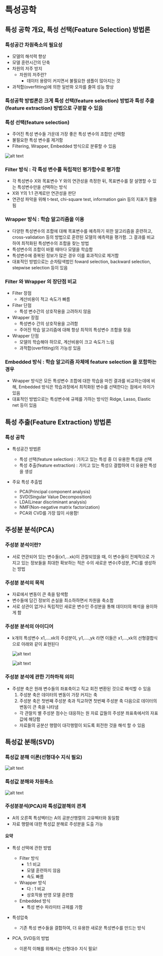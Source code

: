 # 특성공학
## 특성 공학 개요, 특성 선택(Feature Selection) 방법론
### 특성공간 차원축소의 필요성
- 모델의 해석력 향상
- 모델 훈련시간의 단축
- 차원의 저주 방지
    - 차원의 저주란?
        - 데이터 용량이 커지면서 불필요한 샘플이 많아지는 것
- 과적합(overfitting)에 의한 일반화 오차를 줄여 성능 향상

### 특성공학 방법론은 크게 특성 선택(feature selection) 방법과 특성 추출(feature extraction) 방법으로 구분할 수 있음

### 특성 선택(feature selection)
- 주어진 특성 변수들 가운데 가장 좋은 특성 변수의 조합만 선택함
- 불필요한 특성 변수를 제거함
- Filtering, Wrapper, Embedded 방식으로 분류할 수 있음

![alt text](캡쳐이미지/특성선택.PNG)

### Filter 방식 : 각 특성 변수를 독립적인 평가함수로 평가함
- 각 특성변수 X와 목표변수 Y 와의 연관성을 측정한 뒤, 목표변수를 잘 설명할 수 있는 특성변수만을 선택하는 방식
- X와 Y의 1:1 관계로만 연관성을 판단
- 연관성 파악을 위해 t-test, chi-square test, information gain 등의 지표가 활용됨

### Wrapper 방식 : 학습 알고리즘을 이용
- 다양한 특성변수의 조합에 대해 목표변수를 예측하기 위한 알고리즘을 훈련하고, cross-validation 등의 방법으로 훈련된 모델의 예측력을 평가함. 그 결과를 비교하여 최적화된 특성변수의 조합을 찾는 방법
- 특성변수의 조합이 바뀔 때마다 모델을 학습함
- 특성변수에 중복된 정보가 많은 경우 이를 효과적으로 제거함
- 대표적인 방법으로는 순차탐색법인 foward selection, backward selection, stepwise selection 등이 있음

### Filter 와 Wrapper 의 장단점 비교
- Filter 장점
    - 계산비용이 적고 속도가 빠름
- Filter 단점
    - 특성 변수간의 상호작용을 고려하지 않음
- Wrapper 장점
    - 특성변수 간의 상호작용을 고려함
    - 주어진 학습 알고리즘에 대해 항상 최적의 특성변수 조합을 찾음
- Wrapper 단점
    - 모델의 학습해야 하므로, 계산비용이 크고 속도가 느림
    - 과적합(overfitting)의 가능성 있음

### Embedded 방식 : 학습 알고리즘 자체에 feature selection 을 포함하는 경우
- Wrapper 방식은 모든 특성변수 조합에 대한 학습을 마친 결과를 비교하는데에 비해, Embedded 방식은 학습과정에서 최적화된 변수를 선택한다는 점에서 차이가 있음
- 대표적인 방법으로는 특성변수에 규제를 가하는 방식인 Ridge, Lasso, Elastic net 등이 있음

## 특성 추출(Feature Extraction) 방법론
### 특성 공학
- 특성공간 방법론
    - 특성 선택(feature selection) : 가지고 있는 특성 중 더 유용한 특성을 선택
    - 특성 추출(feature extraction) : 가지고 있는 특성으 결합하여 더 유용한 특성을 생성

- 주요 특성 추출법
    - PCA(Principal component analysis)
    - SVD(Singular Value Decomposition)
    - LDA(Linear discriminant analysis)
    - NMF(Non-negative matrix factorization)
    - PCA와 CVD를 가장 많이 사용함!

## 주성분 분석(PCA)
### 주성분 분석이란?
- 서로 연관되어 있는 변수들(x1,...xk)이 관찰되었을 때, 이 변수들이 전체적으로 가지고 있는 정보들을 최대한 확보하는 적은 수의 새로운 변수(주성분, PC)를 생성하는 방법

### 주성분 분석의 목적
- 자료에서 변동이 큰 축을 탐색함
- 변수들에 담긴 정보의 손실을 최소하하면서 차원을 축소함
- 서로 상관이 없거나 독립적인 새로운 변수인 주성분을 통해 데이터의 해석을 용이하게 함

### 주성분 분석의 아이디어
- k개의 특성변수 x1,....xk의 주성분이, y1,....,yk 라면 이들은 x1,...,xk의 선형결합식으로 아래와 같이 표현된다

    ![alt text](캡쳐이미지/주성분분석아이디어.PNG)

    ![alt text](캡쳐이미지/주성분분석아이디어2.PNG)

### 주성분 분석에 관한 기하하적 의미
- 주성분 축은 원래 변수들의 좌표축이고 직교 회전 변환된 것으로 해석할 수 있음
    1. 주성분 축은 데이터의 변동이 가장 커지는 축
    2. 주성분 축은 첫번째 주성분 축과 직교하면 첫번째 주성분 축 다음으로 데이터의 변동이 큰 축을 나타냄
    - 각 관찰치 별 주성분 점수는 대응하는 원 자료 값들의 주성분 좌표축에서의 자표값에 해당함
    - 자료들의 공분산 행렬이 대각행렬이 되도록 회전한 것을 해석 할 수 있음

## 특성값 분해(SVD)
### 특성값 분해 이론(선형대수 지식 필요)

![alt text](<캡쳐이미지/특성값 분해이론.PNG>)

### 특성값 분해와 차원축소

![alt text](캡쳐이미지/특성값분해와차원축소.PNG)

### 주성분분석(PCA)와 특성값분해의 관계
- A의 오른쪽 특성벡터는 A의 공분산행렬의 고유벡터와 동일함
- 자료 행렬에 대한 특성값 분해로 주성분을 도출 가능

#### 요약
- 특성 선택에 관한 방법
    - Filter 방식
        - 1:1 비교
        - 모델 훈련하지 않음
        - 속도 빠름
    - Wrapper 방식
        - 다 : 1 비교
        - 상호작용 반영 모델 훈련함
    - Embedded 방식
        - 특성 변수 파라미터 규제를 가함

- 특성압축
    - 기존 특성 변수들을 결합하여, 더 유용한 새로운 특성변수를 만드는 방식
- PCA, SVD등의 방법
    - 이론적 이해를 위해서는 선형대수 지식 필요!

